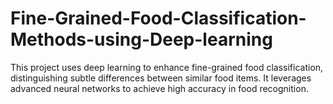 # Fine-Grained-Food-Classification-Methods-using-Deep-learning
This project uses deep learning to enhance fine-grained food classification, distinguishing subtle differences between similar food items. It leverages advanced neural networks to achieve high accuracy in food recognition.
